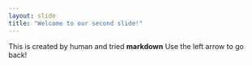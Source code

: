 ```yaml
---
layout: slide
title: "Welcome to our second slide!"
---
```

This is created by human and tried __markdown__
Use the left arrow to go back!